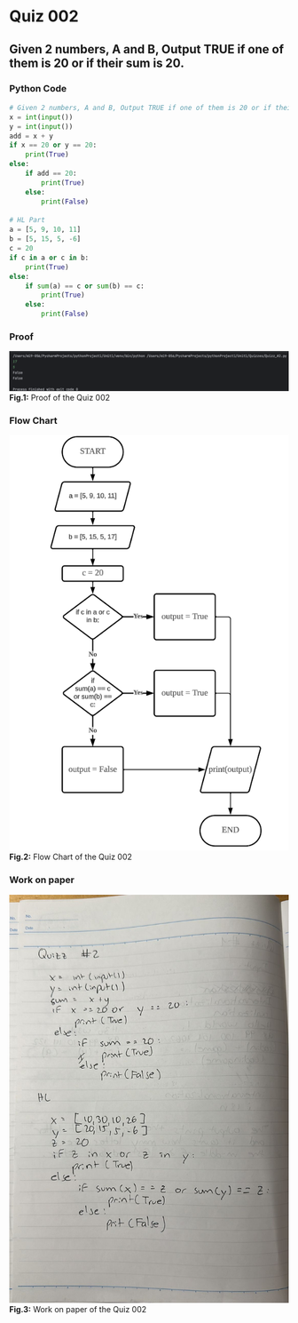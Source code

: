 # Quiz 002
## Given 2 numbers, A and B, Output TRUE if one of them is 20 or if their sum is 20.
### Python Code
```.py
# Given 2 numbers, A and B, Output TRUE if one of them is 20 or if their sum is 20.
x = int(input())
y = int(input())
add = x + y
if x == 20 or y == 20:
    print(True)
else:
    if add == 20:
        print(True)
    else:
        print(False)

# HL Part
a = [5, 9, 10, 11]
b = [5, 15, 5, -6]
c = 20
if c in a or c in b:
    print(True)
else:
    if sum(a) == c or sum(b) == c:
        print(True)
    else:
        print(False)
```
### Proof
![Quiz_002_Proof_Image.png](Quiz_002_Proof_Image.png)
**Fig.1:** Proof of the Quiz 002

### Flow Chart
![Quiz_002_Flow_Chart.png](Quiz_002_Flow_Chart.png)
**Fig.2:** Flow Chart of the Quiz 002

### Work on paper
![Quiz_002_Work_Paper.jpeg](Quiz_002_Work_Paper.jpeg)
**Fig.3:** Work on paper of the Quiz 002